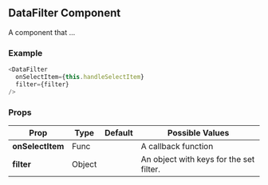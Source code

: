 ## DataFilter Component
A component that ...

### Example

```js
<DataFilter
  onSelectItem={this.handleSelectItem}
  filter={filter}
/>
```

### Props

| Prop          | Type     | Default     | Possible Values
| ------------- | -------- | ----------- | ---------------------------------------------
| **onSelectItem**    | Func   |             | A callback function
| **filter**    | Object   |             | An object with keys for the set filter.
